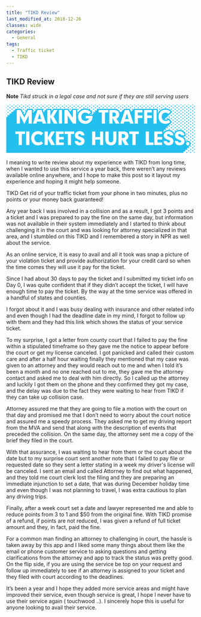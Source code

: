 ```yaml
---
title: "TIKD Review"
last_modified_at: 2018-12-26
classes: wide
categories:
  - General
tags:
  - Traffic ticket
  - TIKD
---
```

## TIKD Review
**Note** *Tikd struck in a legal case and not sure if they are still serving users*

![](/assets/images/tikd/logo.png)

I meaning to write review about my experience with TIKD from long time, when I wanted to use this service a year back, there weren’t any reviews available online anywhere, and I hope to make this post so it layout my experience and hoping it might help someone.

TIKD Get rid of your traffic ticket from your phone in two minutes, plus no points or your money back guaranteed!

Any year back I was involved in a collision and as a result, I got 3 points and a ticket and I was prepared to pay the fine on the same day, but information was not available in their system immediately and I started to think about challenging it in the court and was looking for attorney specialized in that area, and I stumbled on this TIKD and I remembered a story in NPR as well about the service.

As an online service, it is easy to avail and all it took was snap a picture of your violation ticket and provide authorization for your credit card so when the time comes they will use it pay for the ticket.

Since I had about 30 days to pay the ticket and I submitted my ticket info on Day 0, I was quite confident that if they didn’t accept the ticket, I will have enough time to pay the ticket. By the way at the time service was offered in a handful of states and counties.

I forgot about it and I was busy dealing with insurance and other related info and even though I had the deadline date in my mind, I forgot to follow up with them and they had this link which shows the status of your service ticket.

To my surprise, I got a letter from county court that I failed to pay the fine within a stipulated timeframe so they gave me the notice to appear before the court or get my license canceled. I got panicked and called their custom care and after a half hour waiting finally they mentioned that my case was given to an attorney and they would reach out to me and when I told it’s been a month and no one reached out to me, they gave me the attorney contact and asked me to deal with him directly. So I called up the attorney and luckily I got them on the phone and they confirmed they got my case, and the delay was due to the fact they were waiting to hear from TIKD if they can take up collision case.

Attorney assured me that they are going to file a motion with the court on that day and promised me that I don’t need to worry about the court notice and assured me a speedy process. They asked me to get my driving report from the MVA and send that along with the description of events that preceded the collision. On the same day, the attorney sent me a copy of the brief they filed in the court.

With that assurance, I was waiting to hear from them or the court about the date but to my surprise court sent another note that I failed to pay file or requested date so they sent a letter stating in a week my driver's license will be canceled. I sent an email and called Attorney to find out what happened, and they told me court clerk lost the filing and they are preparing an immediate injunction to set a date, that was during December holiday time and even though I was not planning to travel, I was extra cautious to plan any driving trips.

Finally, after a week court set a date and lawyer represented me and able to reduce points from 3 to 1 and $50 from the original fine. With TIKD promise of a refund, if points are not reduced, I was given a refund of full ticket amount and they, in fact, paid the fine.

For a common man finding an attorney to challenging in court, the hassle is taken away by this app and I liked some many things about them like the email or phone customer service to asking questions and getting clarifications from the attorney and app to track the status was pretty good. On the flip side, if you are using the service be top on your request and follow up immediately to see if an attorney is assigned to your ticket and they filed with court according to the deadlines.

It’s been a year and I hope they added more service areas and might have improved their service, even though service is great, I hope I never have to use their service again ( touchwood ..). I sincerely hope this is useful for anyone looking to avail their service.